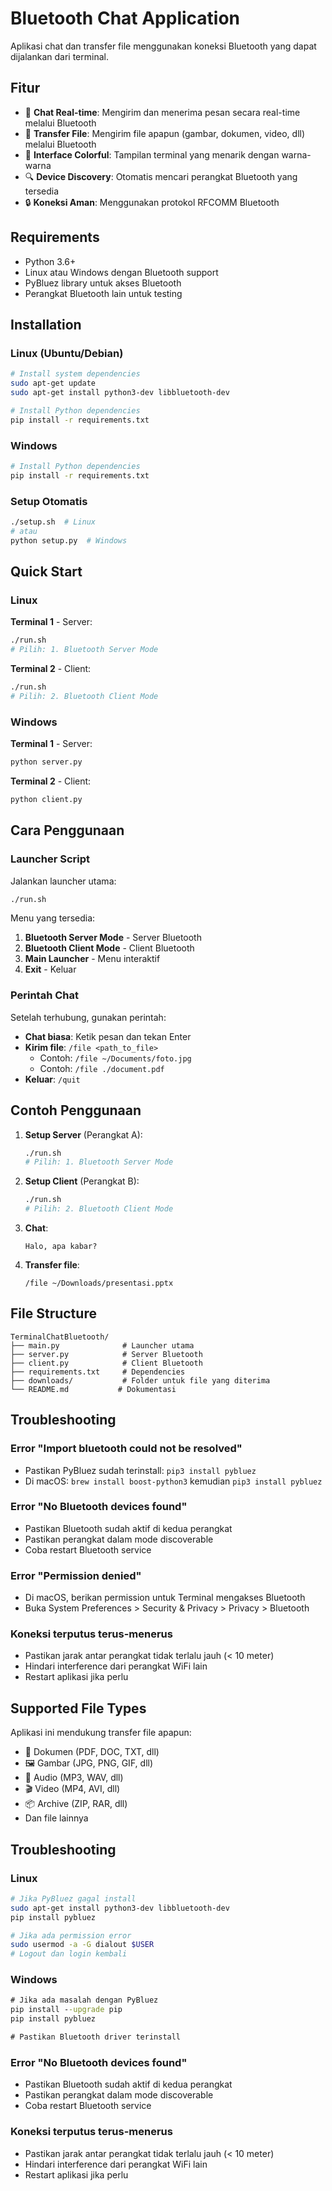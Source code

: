 # Bluetooth Chat Application

Aplikasi chat dan transfer file menggunakan koneksi Bluetooth yang dapat dijalankan dari terminal.

## Fitur

- 💬 **Chat Real-time**: Mengirim dan menerima pesan secara real-time melalui Bluetooth
- 📁 **Transfer File**: Mengirim file apapun (gambar, dokumen, video, dll) melalui Bluetooth
- 🎨 **Interface Colorful**: Tampilan terminal yang menarik dengan warna-warna
- 🔍 **Device Discovery**: Otomatis mencari perangkat Bluetooth yang tersedia
- 🔒 **Koneksi Aman**: Menggunakan protokol RFCOMM Bluetooth

## Requirements

- Python 3.6+
- Linux atau Windows dengan Bluetooth support
- PyBluez library untuk akses Bluetooth
- Perangkat Bluetooth lain untuk testing

## Installation

### Linux (Ubuntu/Debian)
```bash
# Install system dependencies
sudo apt-get update
sudo apt-get install python3-dev libbluetooth-dev

# Install Python dependencies
pip install -r requirements.txt
```

### Windows
```bash
# Install Python dependencies
pip install -r requirements.txt
```

### Setup Otomatis
```bash
./setup.sh  # Linux
# atau
python setup.py  # Windows
```

## Quick Start

### Linux
**Terminal 1** - Server:
```bash
./run.sh
# Pilih: 1. Bluetooth Server Mode
```

**Terminal 2** - Client:
```bash
./run.sh
# Pilih: 2. Bluetooth Client Mode
```

### Windows
**Terminal 1** - Server:
```cmd
python server.py
```

**Terminal 2** - Client:
```cmd
python client.py
```

## Cara Penggunaan

### Launcher Script

Jalankan launcher utama:
```bash
./run.sh
```

Menu yang tersedia:
1. **Bluetooth Server Mode** - Server Bluetooth
2. **Bluetooth Client Mode** - Client Bluetooth  
3. **Main Launcher** - Menu interaktif
4. **Exit** - Keluar

### Perintah Chat

Setelah terhubung, gunakan perintah:

- **Chat biasa**: Ketik pesan dan tekan Enter
- **Kirim file**: `/file <path_to_file>`
  - Contoh: `/file ~/Documents/foto.jpg`
  - Contoh: `/file ./document.pdf`
- **Keluar**: `/quit`

## Contoh Penggunaan

1. **Setup Server** (Perangkat A):
   ```bash
   ./run.sh
   # Pilih: 1. Bluetooth Server Mode
   ```
   
2. **Setup Client** (Perangkat B):
   ```bash
   ./run.sh
   # Pilih: 2. Bluetooth Client Mode
   ```
   
3. **Chat**:
   ```
   Halo, apa kabar?
   ```
   
4. **Transfer file**:
   ```
   /file ~/Downloads/presentasi.pptx
   ```

## File Structure

```
TerminalChatBluetooth/
├── main.py              # Launcher utama
├── server.py            # Server Bluetooth
├── client.py            # Client Bluetooth  
├── requirements.txt     # Dependencies
├── downloads/           # Folder untuk file yang diterima
└── README.md           # Dokumentasi
```

## Troubleshooting

### Error "Import bluetooth could not be resolved"
- Pastikan PyBluez sudah terinstall: `pip3 install pybluez`
- Di macOS: `brew install boost-python3` kemudian `pip3 install pybluez`

### Error "No Bluetooth devices found"
- Pastikan Bluetooth sudah aktif di kedua perangkat
- Pastikan perangkat dalam mode discoverable
- Coba restart Bluetooth service

### Error "Permission denied" 
- Di macOS, berikan permission untuk Terminal mengakses Bluetooth
- Buka System Preferences > Security & Privacy > Privacy > Bluetooth

### Koneksi terputus terus-menerus
- Pastikan jarak antar perangkat tidak terlalu jauh (< 10 meter)
- Hindari interference dari perangkat WiFi lain
- Restart aplikasi jika perlu

## Supported File Types

Aplikasi ini mendukung transfer file apapun:
- 📄 Dokumen (PDF, DOC, TXT, dll)
- 🖼️ Gambar (JPG, PNG, GIF, dll)  
- 🎵 Audio (MP3, WAV, dll)
- 🎬 Video (MP4, AVI, dll)
- 📦 Archive (ZIP, RAR, dll)
- Dan file lainnya

## Troubleshooting

### Linux
```bash
# Jika PyBluez gagal install
sudo apt-get install python3-dev libbluetooth-dev
pip install pybluez

# Jika ada permission error
sudo usermod -a -G dialout $USER
# Logout dan login kembali
```

### Windows
```cmd
# Jika ada masalah dengan PyBluez
pip install --upgrade pip
pip install pybluez

# Pastikan Bluetooth driver terinstall
```

### Error "No Bluetooth devices found"
- Pastikan Bluetooth sudah aktif di kedua perangkat
- Pastikan perangkat dalam mode discoverable
- Coba restart Bluetooth service

### Koneksi terputus terus-menerus
- Pastikan jarak antar perangkat tidak terlalu jauh (< 10 meter)
- Hindari interference dari perangkat WiFi lain
- Restart aplikasi jika perlu
